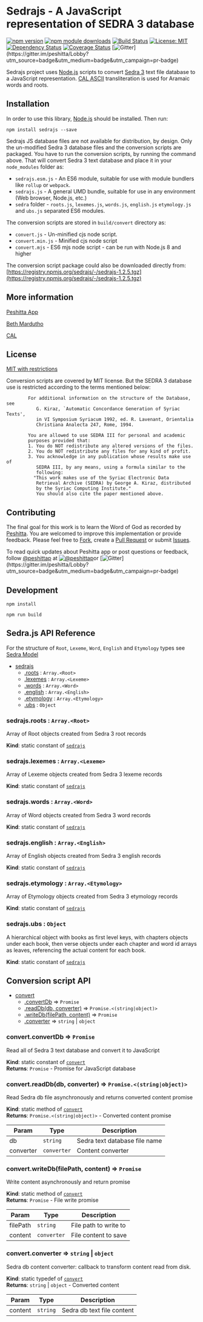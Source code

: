 # Sedrajs - A JavaScript representation of SEDRA 3 database

[![npm version](https://badge.fury.io/js/sedrajs.svg)](https://badge.fury.io/js/sedrajs)
[![npm module downloads](http://img.shields.io/npm/dt/sedrajs.svg)](https://www.npmjs.org/package/sedrajs)
[![Build Status](https://travis-ci.org/peshitta/sedrajs.svg?branch=master)](https://travis-ci.org/peshitta/sedrajs)
[![License: MIT](https://img.shields.io/badge/License-MIT-yellow.svg)](https://github.com/peshitta/sedrajs/blob/master/LICENSE)
[![Dependency Status](https://david-dm.org/peshitta/sedrajs.svg)](https://david-dm.org/peshitta/sedrajs)
[![Coverage Status](https://coveralls.io/repos/github/peshitta/sedrajs/badge.svg?branch=master)](https://coveralls.io/github/peshitta/sedrajs?branch=master)
[![Gitter](https://badges.gitter.im/peshitta/peshitta.svg "Join the chat at https://gitter.im/peshitta/Lobby")](https://gitter.im/peshitta/Lobby?utm_source=badge&utm_medium=badge&utm_campaign=pr-badge)

Sedrajs project uses [Node.js](https://nodejs.org/) scripts to convert
[Sedra 3](https://sedra.bethmardutho.org/about/resources) text file database
to a JavaScript representation.
[CAL ASCII](http://cal1.cn.huc.edu/searching/fullbrowser.html) transliteration
is used for Aramaic words and roots.

## Installation

In order to use this library, [Node.js](https://nodejs.org) should be installed. 
Then run:
```
npm install sedrajs --save
```

Sedrajs JS database files are not available for distribution, by design.
Only the un-modified Sedra 3 database files and the conversion scripts are
packaged. You have to run the conversion scripts, by running the command above.
That will convert Sedra 3 text database and place it in your `node_modules`
folder as:
* `sedrajs.esm.js` - An ES6 module, suitable for use with module bundlers like
`rollup` or `webpack`.
* `sedrajs.js` - A general UMD bundle, suitable for use in any environment
(Web browser, Node.js, etc.)
* `sedra` folder - `roots.js`, `lexemes.js`, `words.js`, `english.js`
`etymology.js` and `ubs.js` separated ES6 modules.

The conversion scripts are stored in `build/convert` directory as:
* `convert.js` - Un-minified cjs node script.
* `convert.min.js` - Minified cjs node script
* `convert.mjs` - ES6 mjs node script - can be run with Node.js 8 and higher

The conversion script package could also be downloaded directly from:
[https://registry.npmjs.org/sedrajs/-/sedrajs-1.2.5.tgz](https://registry.npmjs.org/sedrajs/-/sedrajs-1.2.5.tgz)

## More information

[Peshitta App](https://peshitta.github.io)

[Beth Mardutho](https://sedra.bethmardutho.org/about/fonts)

[CAL](http://cal1.cn.huc.edu/searching/fullbrowser.html)

## License

[MIT with restrictions](https://github.com/peshitta/sedrajs/blob/master/LICENSE)

Conversion scripts are covered by MIT license. But the SEDRA 3 database use is
restricted according to the terms mentioned below:
```
        For additional information on the structure of the Database, see
           G. Kiraz, `Automatic Concordance Generation of Syriac Texts',
           in VI Symposium Syriacum 1992, ed. R. Lavenant, Orientalia
           Christiana Analecta 247, Rome, 1994.

        You are allowed to use SEDRA III for personal and academic
        purposes provided that:
        1. You do NOT redistribute any altered versions of the files.
        2. You do NOT redistribute any files for any kind of profit.
        3. You acknowledge in any publication whose results make use of
           SEDRA III, by any means, using a formula similar to the
           following:
          "This work makes use of the Syriac Electronic Data
           Retrieval Archive (SEDRA) by George A. Kiraz, distributed
           by the Syriac Computing Institute."
           You should also cite the paper mentioned above.
```

## Contributing

The final goal for this work is to learn the Word of God as recorded by
[Peshitta](https://en.wikipedia.org/wiki/Peshitta).
You are welcomed to improve this implementation or provide feedback. Please
feel free to [Fork](https://help.github.com/articles/fork-a-repo/), create a
[Pull Request](https://help.github.com/articles/about-pull-requests/) or
submit [Issues](https://github.com/peshitta/sedrajs/issues).

To read quick updates about Peshitta app or post questions or feedback, follow
[@peshittap](https://www.twitter.com/peshittap)
at [![@peshittap](http://i.imgur.com/wWzX9uB.png "@peshittap")](https://www.twitter.com/peshittap)or
[![Gitter](https://badges.gitter.im/peshitta/peshitta.svg "Join the chat at https://gitter.im/peshitta/Lobby")](https://gitter.im/peshitta/Lobby?utm_source=badge&utm_medium=badge&utm_campaign=pr-badge)

## Development

```
npm install
```
```
npm run build
```

## Sedra.js API Reference

For the structure of `Root`, `Lexeme`, `Word`, `English` and `Etymology` types
see [Sedra Model](https://github.com/peshitta/sedra-model/blob/master/README.md)


* [sedrajs](#module_sedrajs)
    * [.roots](#module_sedrajs.roots) : <code>Array.&lt;Root&gt;</code>
    * [.lexemes](#module_sedrajs.lexemes) : <code>Array.&lt;Lexeme&gt;</code>
    * [.words](#module_sedrajs.words) : <code>Array.&lt;Word&gt;</code>
    * [.english](#module_sedrajs.english) : <code>Array.&lt;English&gt;</code>
    * [.etymology](#module_sedrajs.etymology) : <code>Array.&lt;Etymology&gt;</code>
    * [.ubs](#module_sedrajs.ubs) : <code>Object</code>

<a name="module_sedrajs.roots"></a>

### sedrajs.roots : <code>Array.&lt;Root&gt;</code>
Array of Root objects created from Sedra 3 root records

**Kind**: static constant of [<code>sedrajs</code>](#module_sedrajs)  
<a name="module_sedrajs.lexemes"></a>

### sedrajs.lexemes : <code>Array.&lt;Lexeme&gt;</code>
Array of Lexeme objects created from Sedra 3 lexeme records

**Kind**: static constant of [<code>sedrajs</code>](#module_sedrajs)  
<a name="module_sedrajs.words"></a>

### sedrajs.words : <code>Array.&lt;Word&gt;</code>
Array of Word objects created from Sedra 3 word records

**Kind**: static constant of [<code>sedrajs</code>](#module_sedrajs)  
<a name="module_sedrajs.english"></a>

### sedrajs.english : <code>Array.&lt;English&gt;</code>
Array of English objects created from Sedra 3 english records

**Kind**: static constant of [<code>sedrajs</code>](#module_sedrajs)  
<a name="module_sedrajs.etymology"></a>

### sedrajs.etymology : <code>Array.&lt;Etymology&gt;</code>
Array of Etymology objects created from Sedra 3 etymology records

**Kind**: static constant of [<code>sedrajs</code>](#module_sedrajs)  
<a name="module_sedrajs.ubs"></a>

### sedrajs.ubs : <code>Object</code>
A hierarchical object with books as first level keys, with chapters objects
under each book, then verse objects under each chapter and word id arrays as
leaves, referencing the actual content for each book.

**Kind**: static constant of [<code>sedrajs</code>](#module_sedrajs)  

## Conversion script API

* [convert](#module_convert)
    * [.convertDb](#module_convert.convertDb) ⇒ <code>Promise</code>
    * [.readDb(db, converter)](#module_convert.readDb) ⇒ <code>Promise.&lt;(string\|object)&gt;</code>
    * [.writeDb(filePath, content)](#module_convert.writeDb) ⇒ <code>Promise</code>
    * [.converter](#module_convert.converter) ⇒ <code>string</code> \| <code>object</code>

<a name="module_convert.convertDb"></a>

### convert.convertDb ⇒ <code>Promise</code>
Read all of Sedra 3 text database and convert it to JavaScript

**Kind**: static constant of [<code>convert</code>](#module_convert)  
**Returns**: <code>Promise</code> - Promise for JavaScript database  
<a name="module_convert.readDb"></a>

### convert.readDb(db, converter) ⇒ <code>Promise.&lt;(string\|object)&gt;</code>
Read Sedra db file asynchronously and returns converted content promise

**Kind**: static method of [<code>convert</code>](#module_convert)  
**Returns**: <code>Promise.&lt;(string\|object)&gt;</code> - Converted content promise  

| Param | Type | Description |
| --- | --- | --- |
| db | <code>string</code> | Sedra text database file name |
| converter | <code>converter</code> | Content converter |

<a name="module_convert.writeDb"></a>

### convert.writeDb(filePath, content) ⇒ <code>Promise</code>
Write content asynchronously and return promise

**Kind**: static method of [<code>convert</code>](#module_convert)  
**Returns**: <code>Promise</code> - File write promise  

| Param | Type | Description |
| --- | --- | --- |
| filePath | <code>string</code> | File path to write to |
| content | <code>converter</code> | File content to save |

<a name="module_convert.converter"></a>

### convert.converter ⇒ <code>string</code> \| <code>object</code>
Sedra db content converter: callback to transform content read from disk.

**Kind**: static typedef of [<code>convert</code>](#module_convert)  
**Returns**: <code>string</code> \| <code>object</code> - Converted content  

| Param | Type | Description |
| --- | --- | --- |
| content | <code>string</code> | Sedra db text file content |

